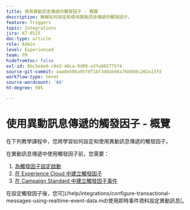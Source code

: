 ```yaml
---
title: 使用異動訊息傳遞的觸發因子 - 概覽
description: 瞭解如何設定和使用異動訊息傳遞的觸發因子。
feature: Triggers
topic: Integrations
jira: KT-6525
doc-type: article
role: Admin
level: Experienced
team: TM
hidefromtoc: false
exl-id: 9bc5e4e6-c943-40ca-9d99-a3fa802775f4
source-git-commit: aaa8e506a95fdf1bf3ddab98a76b668c202a13fd
workflow-type: tm+mt
source-wordcount: '86'
ht-degree: 98%

---
```


# 使用異動訊息傳遞的觸發因子 - 概覽

在下列教學課程中，您將學習如何設定和使用異動訊息傳遞的觸發因子。

在異動訊息傳遞中使用觸發因子前，您需要：

1. [為觸發因子設定啟動](/help/integrations/configure-launch-for-triggers.md)
2. [在 Experience Cloud 中建立觸發因子](https://experienceleague.adobe.com/docs/core-services/interface/triggers.html?lang=en)
3. [在 Campaign Standard 中建立觸發因子事件](/help/integrations/create-a-trigger-event.md)

在設定觸發因子後，您可](/help/integrations/configure-transactional-messages-using-realtime-event-data.md)使用即時事件資料設定異動訊息[。
